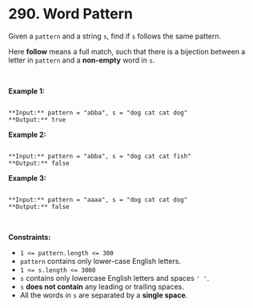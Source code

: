 # 290. Word Pattern

Given a `pattern` and a string `s`, find if `s` follows the same pattern.


Here **follow** means a full match, such that there is a bijection between a letter in `pattern` and a **non-empty** word in `s`.


 


**Example 1:**



```

**Input:** pattern = "abba", s = "dog cat cat dog"
**Output:** true

```

**Example 2:**



```

**Input:** pattern = "abba", s = "dog cat cat fish"
**Output:** false

```

**Example 3:**



```

**Input:** pattern = "aaaa", s = "dog cat cat dog"
**Output:** false

```

 


**Constraints:**


* `1 <= pattern.length <= 300`
* `pattern` contains only lower-case English letters.
* `1 <= s.length <= 3000`
* `s` contains only lowercase English letters and spaces `' '`.
* `s` **does not contain** any leading or trailing spaces.
* All the words in `s` are separated by a **single space**.


